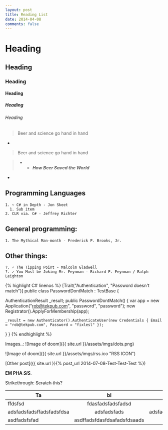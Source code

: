 ```yaml
---
layout: post
title: Reading List
date: 2014-04-08
comments: false
---
```


# Heading

## Heading

### Heading

#### Heading

##### Heading

###### Heading

> Beer and science go hand in hand

-

> Beer and science go hand in hand

> - - ***How Beer Saved the World***


-
## Programming Languages

    1. ~ C# in Depth - Jon Skeet
      1. Sub item
    2. CLR via. C# - Jeffrey Richter

## General programming:
	1. The Mythical Man-month - Frederick P. Brooks, Jr.

## Other things:
	?. ✓ The Tipping Point - Malcolm Gladwell
	?. ✓ You Must be Joking Mr. Feynman - Richard P. Feynman / Ralph Leighton

{% highlight C# linenos %}
[Trait("Authentication", "Password doesn't match")]
public class PasswordDontMatch : TestBase {

  AuthenticationResult _result;
  public PasswordDontMatch() {
    var app = new Application("rob@tekpub.com", "password", "password");
    new Registrator().ApplyForMembership(app);

    _result = new Authenticator().AuthenticateUser(new Credentials { Email = "rob@tekpub.com", Password = "fixlesl" });

  }
}
{% endhighlight %}

Images..:
![Image of doom]({{ site.url }}/assets/imgs/dots.png)

![Image of doom]({{ site.url }}/assets/imgs/rss.ico "RSS ICON")

[Other post]({{ site.url }}{% post_url 2014-07-08-Test-Test-Test %})


 **EM PHA _SIS_**.

Strikethrough: <del>Scratch this</del>?


| Ta        |     bl       |  es |
| ------------- |:-------------:| -----:|
| ffdsfsd  | fdasfadsfadsfadsd | dsfgdsf |
| adsfadsfadsffadsfadsfdsa  | adsfadsfads      |   adsfadsdfadsfdsafadsfads |
| asdfadsfsfad | asdffadsfdasfdsafadsfdsaads   |    asdfadsf |
